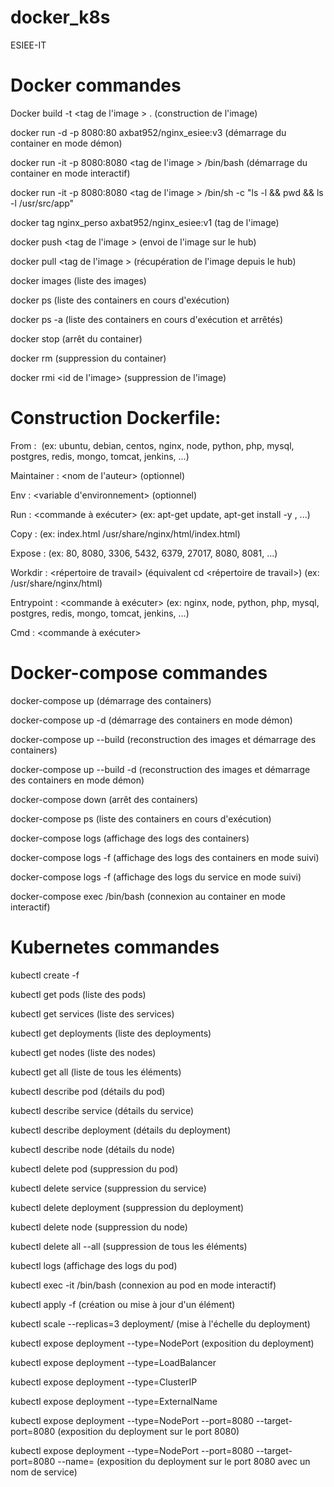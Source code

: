 # docker_k8s
ESIEE-IT


# Docker commandes

Docker build -t <tag de l'image > . (construction de l'image)

docker run -d -p 8080:80 axbat952/nginx_esiee:v3 (démarrage du container en mode démon)

docker run -it -p 8080:8080 <tag de l'image > /bin/bash (démarrage du container en mode interactif)

docker run -it -p 8080:8080 <tag de l'image > /bin/sh -c "ls -l && pwd && ls -l /usr/src/app" 

docker tag nginx_perso axbat952/nginx_esiee:v1 (tag de l'image)

docker push <tag de l'image > (envoi de l'image sur le hub)

docker pull <tag de l'image > (récupération de l'image depuis le hub)

docker images (liste des images)

docker ps (liste des containers en cours d'exécution)

docker ps -a (liste des containers en cours d'exécution et arrêtés)

docker stop <id du container> (arrêt du container)

docker rm <id du container> (suppression du container)

docker rmi <id de l'image> (suppression de l'image)

# Construction Dockerfile:
From : <image de base> (ex: ubuntu, debian, centos, nginx, node, python, php, mysql, postgres, redis, mongo, tomcat, jenkins, ...)

Maintainer : <nom de l'auteur> (optionnel)

Env : <variable d'environnement> (optionnel)

Run : <commande à exécuter> (ex: apt-get update, apt-get install -y <package>, ...)

Copy : <fichier source> <fichier destination> (ex: index.html /usr/share/nginx/html/index.html)

Expose : <port> (ex: 80, 8080, 3306, 5432, 6379, 27017, 8080, 8081, ...)

Workdir : <répertoire de travail> (équivalent cd <répertoire de travail>) (ex: /usr/share/nginx/html)

Entrypoint : <commande à exécuter> (ex: nginx, node, python, php, mysql, postgres, redis, mongo, tomcat, jenkins, ...)

Cmd : <commande à exécuter> 


# Docker-compose commandes

docker-compose up (démarrage des containers)

docker-compose up -d (démarrage des containers en mode démon)

docker-compose up --build (reconstruction des images et démarrage des containers)

docker-compose up --build -d (reconstruction des images et démarrage des containers en mode démon)

docker-compose down (arrêt des containers)

docker-compose ps (liste des containers en cours d'exécution)

docker-compose logs (affichage des logs des containers)

docker-compose logs -f (affichage des logs des containers en mode suivi)

docker-compose logs -f <nom du service> (affichage des logs du service en mode suivi)

docker-compose exec <nom du service> /bin/bash (connexion au container en mode interactif)



# Kubernetes commandes

kubectl create -f <fichier de configuration>

kubectl get pods (liste des pods)

kubectl get services (liste des services)

kubectl get deployments (liste des deployments)

kubectl get nodes (liste des nodes)

kubectl get all (liste de tous les éléments)

kubectl describe pod <nom du pod> (détails du pod)

kubectl describe service <nom du service> (détails du service)

kubectl describe deployment <nom du deployment> (détails du deployment)

kubectl describe node <nom du node> (détails du node)

kubectl delete pod <nom du pod> (suppression du pod)

kubectl delete service <nom du service> (suppression du service)

kubectl delete deployment <nom du deployment> (suppression du deployment)

kubectl delete node <nom du node> (suppression du node)

kubectl delete all --all (suppression de tous les éléments)

kubectl logs <nom du pod> (affichage des logs du pod)

kubectl exec -it <nom du pod> /bin/bash (connexion au pod en mode interactif)

kubectl apply -f <fichier de configuration> (création ou mise à jour d'un élément)

kubectl scale --replicas=3 deployment/<nom du deployment> (mise à l'échelle du deployment)

kubectl expose deployment <nom du deployment> --type=NodePort (exposition du deployment)

kubectl expose deployment <nom du deployment> --type=LoadBalancer

kubectl expose deployment <nom du deployment> --type=ClusterIP

kubectl expose deployment <nom du deployment> --type=ExternalName

kubectl expose deployment <nom du deployment> --type=NodePort --port=8080 --target-port=8080 (exposition du deployment sur le port 8080)

kubectl expose deployment <nom du deployment> --type=NodePort --port=8080 --target-port=8080 --name=<nom du service> (exposition du deployment sur le port 8080 avec un nom de service)

